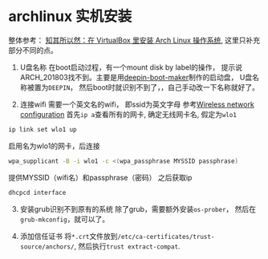 # archlinux 实机安装

整体参考： [知其所以然：在 VirtualBox 里安装 Arch Linux 操作系统](https://www.jianshu.com/p/98b8965b1d10), 这里只补充部分不同的点。

1. U盘名称
在boot启动过程，有一个mount disk by label的操作， 提示说ARCH_201803找不到。主要是用[deepin-boot-maker](http://cdimage.deepin.com/applications/deepin-boot-maker/windows/deepin-boot-maker.exe
)制作的启动盘， U盘名称被置为```DEEPIN```， 然后boot时就识别不到了，，自己手动改一下名称就好了。

2. 连接wifi
需要一个英文名的wifi， 即ssid为英文字母
参考[Wireless network configuration](https://wiki.archlinux.org/index.php/Wireless_network_configuration#Example)
首先```ip a```查看所有的网卡, 确定无线网卡名, 假定为```wlo1```
```sh
ip link set wlo1 up
```
启用名为wlo1的网卡，后连接
```sh
wpa_supplicant -B -i wlo1 -c <(wpa_passphrase MYSSID passphrase)
```
提供MYSSID（wifi名）和passphrase（密码）
之后获取ip
```sh
dhcpcd interface
```

3. 安装grub识别不到原有的系统
除了grub，需要额外安装```os-prober```， 然后在```grub-mkconfig```，就可以了。

4. 添加信任证书
将```*.crt```文件放到```/etc/ca-certificates/trust-source/anchors/```, 然后执行```trust extract-compat```.
